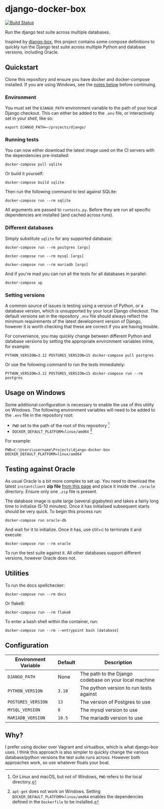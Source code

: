 # django-docker-box

[![Build Status](https://travis-ci.org/django/django-docker-box.svg?branch=main)](https://travis-ci.org/django/django-docker-box)

Run the django test suite across multiple databases.

Inspired by [django-box](https://github.com/django/django-box), this project contains 
some compose definitions to quickly run the Django test suite across multiple Python and
database versions, including Oracle.

## Quickstart

Clone this repository and ensure you have docker and docker-compose installed. If
you are using Windows, see the [notes below](#usage-on-windows) before continuing.

### Environment

You must set the `DJANGO_PATH` environment variable to the path of your local Django checkout.
This can either be added to the `.env` file, or interactively set in your shell, like so:

`export DJANGO_PATH=~/projects/django/`

### Running tests

You can now either download the latest image used on the CI servers with the dependencies pre-installed:

`docker-compose pull sqlite`

Or build it yourself:

`docker-compose build sqlite`

Then run the following command to test against SQLite:

`docker-compose run --rm sqlite`

All arguments are passed to `runtests.py`. Before they are run all specific dependencies are 
installed (and cached across runs).

### Different databases

Simply substitute `sqlite` for any supported database:

`docker-compose run --rm postgres [args]`

`docker-compose run --rm mysql [args]`

`docker-compose run --rm mariadb [args]`

And if you're mad you can run all the tests for all databases in parallel:

`docker-compose up`

### Setting versions

A common source of issues is testing using a version of Python, or a database version,
which is unsupported by your local Django checkout. The default versions set in the
repository `.env` file should always reflect the minimum requirements of the latest
development version of Django, however it is worth checking that these are correct
if you are having trouble.

For convenience, you may quickly change between different Python and database versions
by setting the appropriate environment variables inline, for example:

`PYTHON_VERSION=3.12 POSTGRES_VERSION=15 docker-compose pull postgres`

Or use the following command to run the tests immediately:

`PYTHON_VERSION=3.12 POSTGRES_VERSION=15 docker-compose run --rm postgres`

## Usage on Windows

Some additional configuration is necessary to enable the use of this utility on Windows.
The following environment variables will need to be added to the `.env` file in the
repository root:

* `PWD` set to the path of the root of this repository [^1]
* `DOCKER_DEFAULT_PLATFORM=linux/amd64` [^2]

For example:

```env
PWD=C:\Users\username\Projects\django-docker-box
DOCKER_DEFAULT_PLATFORM=linux/amd64
```

[^1]: On Linux and macOS, but not of Windows, `PWD` refers to the local directory. 
[^2]: `apt-get` does not work on Windows. Setting `DOCKER_DEFAULT_PLATFORM=linux/amd64` enables the dependencies defined in the `Dockerfile` to be installed.

## Testing against Oracle

As usual Oracle is a bit more complex to set up. You need to download the latest `instantclient` **zip file**
[from this page](https://www.oracle.com/technetwork/topics/linuxx86-64soft-092277.html) and place it inside the 
`./oracle` directory. Ensure only one `.zip` file is present.

The database image is quite large (several gigabytes) and takes a fairly long time to initialise (5-10 minutes). 
Once it has initialised subsequent starts should be very quick. To begin this process run:
 
 `docker-compose run oracle-db`

And wait for it to initialize. Once it has, use ctrl+c to terminate it and execute:

`docker-compose run --rm oracle`

To run the test suite against it. All other databases support different versions, however Oracle does not.

## Utilities

To run the docs spellchecker:

`docker-compose run --rm docs`

Or flake8:

`docker-compose run --rm flake8`

To enter a bash shell within the container, run:

`docker-compose run --rm --entrypoint bash [database]`

## Configuration

| Environment Variable | Default | Description |
| --- | --- | --- |
| `DJANGO_PATH` | None | The path to the Django codebase on your local machine |
| `PYTHON_VERSION` | `3.10` | The python version to run tests against |
| `POSTGRES_VERSION` | `13` | The version of Postgres to use |
| `MYSQL_VERSION` | `8` | The mysql version to use |
| `MARIADB_VERSION` | `10.5` | The mariadb version to use |

## Why?

I prefer using docker over Vagrant and virtualbox, which is what django-box uses. I think this 
approach is also simpler to quickly change the various database/python versions the test suite 
runs across. However both approaches work, so use whatever floats your boat.
